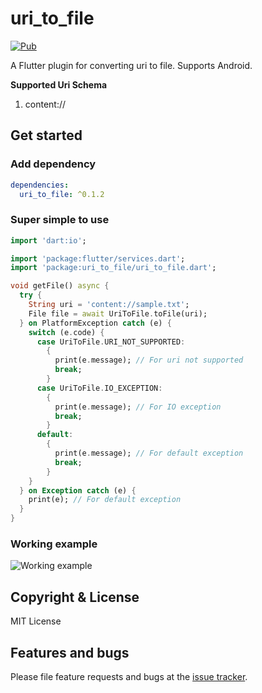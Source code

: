 # uri_to_file

[![Pub](https://img.shields.io/pub/v/uri_to_file.svg?style=flat-square&logo=dart&label=pub.dev&color=blue)](https://pub.dev/packages/uri_to_file)

A Flutter plugin for converting uri to file. Supports Android.

**Supported Uri Schema**

1. content://

## Get started

### Add dependency

```yaml
dependencies:
  uri_to_file: ^0.1.2
```

### Super simple to use

```dart
import 'dart:io';

import 'package:flutter/services.dart';
import 'package:uri_to_file/uri_to_file.dart';

void getFile() async {
  try {
    String uri = 'content://sample.txt';
    File file = await UriToFile.toFile(uri);
  } on PlatformException catch (e) {
    switch (e.code) {
      case UriToFile.URI_NOT_SUPPORTED:
        {
          print(e.message); // For uri not supported
          break;
        }
      case UriToFile.IO_EXCEPTION:
        {
          print(e.message); // For IO exception
          break;
        }
      default:
        {
          print(e.message); // For default exception
          break;
        }
    }
  } on Exception catch (e) {
    print(e); // For default exception
  }
}
```

### Working example

![Working example](https://raw.githubusercontent.com/Nikhil1999/uri-to-file/dev/example/output/Output.gif 'Working example')

## Copyright & License

MIT License

## Features and bugs

Please file feature requests and bugs at the [issue tracker][tracker].

[tracker]: https://github.com/Nikhil1999/uri-to-file/issues

